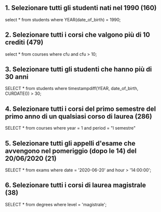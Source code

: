 ## 1. Selezionare tutti gli studenti nati nel 1990 (160)

select \*
from students
where YEAR(date_of_birth) = 1990;

## 2. Selezionare tutti i corsi che valgono più di 10 crediti (479)

select \*
from courses
where cfu
and cfu > 10;

## 3. Selezionare tutti gli studenti che hanno più di 30 anni

SELECT \*
from students
where timestampdiff(YEAR, date_of_birth, CURDATE()) > 30;

## 4. Selezionare tutti i corsi del primo semestre del primo anno di un qualsiasi corso di laurea (286)

SELECT \*
from courses
where year = 1
and period = "I semestre"

## 5. Selezionare tutti gli appelli d'esame che avvengono nel pomeriggio (dopo le 14) del 20/06/2020 (21)

SELECT \*
from exams
where date = '2020-06-20'
and hour > '14:00:00';

## 6. Selezionare tutti i corsi di laurea magistrale (38)

SELECT \*
from degrees
where level = 'magistrale';
